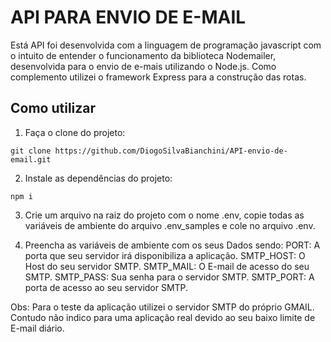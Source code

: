 # API PARA ENVIO DE E-MAIL

Está API foi desenvolvida com a linguagem de programação javascript com o intuito de entender o funcionamento da biblioteca Nodemailer, desenvolvida para o envio de e-mais
utilizando o Node.js. Como complemento utilizei o framework Express para a construção das rotas.

## Como utilizar

1. Faça o clone do projeto:
```
git clone https://github.com/DiogoSilvaBianchini/API-envio-de-email.git
```

2. Instale as dependências do projeto:
```
npm i
```
3. Crie um arquivo na raiz do projeto com o nome .env, copie todas as variáveis de ambiente do arquivo .env_samples e cole no arquivo .env.

4. Preencha as variáveis de ambiente com os seus Dados sendo:
    PORT: A porta que seu servidor irá disponibiliza a aplicação.
    SMTP_HOST: O Host do seu servidor SMTP.
    SMTP_MAIL: O E-mail de acesso do seu SMTP.
    SMTP_PASS: Sua senha para o servidor SMTP.
    SMTP_PORT: A porta de acesso ao seu servidor SMTP.

Obs: Para o teste da aplicação utilizei o servidor SMTP do próprio GMAIL. Contudo não indico para uma aplicação real devido ao seu baixo limite de E-mail diário.
